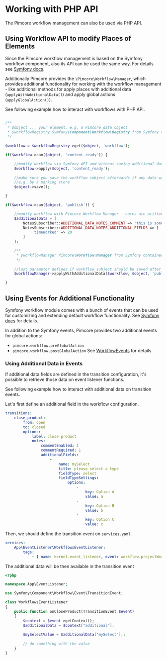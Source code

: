 # Working with PHP API

The Pimcore workflow management can also be used via PHP API. 

## Using Workflow API to modify Places of Elements

Since the Pimcore workflow management is based on the Symfony workflow component, also its API can be 
used the same way. For details see [Symfony docs](https://symfony.com/doc/current/workflow/usage.html).

Additionally Pimcore provides the `\Pimcore\Workflow\Manager`, which provides additional functionality for working
with the workflow management - like additional methods for apply places with additional data (`applyWithAdditionalData()`)
and apply global actions (`applyGlobalAction()`). 

See following example how to interact with workflows with PHP API. 


```php

/**
 * $object ... your element, e.g. a Pimcore data object
 * $workflowRegistry Symfony\Component\Workflow\Registry from Symfony container
 */
 
$workflow = $workflowRegistry->get($object, 'workflow');

if($workflow->can($object, 'content_ready')) {

    //modify workflow via Symfony API and without saving additional data
    $workflow->apply($object, 'content_ready');
    
    //make sure you save the workflow subject afterwards if any data was changed during transition 
    //e.g. by a marking store
    $object->save(); 

}

if($workflow->can($object, 'publish')) {

    //modify workflow with Pimcore Workflow Manager - notes are written with additional data
    $additionalData = [
        NotesSubscriber::ADDITIONAL_DATA_NOTES_COMMENT => 'this is some additional note',
        NotesSubscriber::ADDITIONAL_DATA_NOTES_ADDITIONAL_FIELDS => [
            'timeWorked' => 20
        ]
    ];

    /**
     * $workflowManager Pimcore\Workflow\Manager from Symfony container
     */
    
    //last parameter defines if workflow subject should be saved after transition 
    $workflowManager->applyWithAdditionalData($workflow, $object, 'publish', $additionalData, true);

}
```


## Using Events for Additional Functionality

Symfony workflow module comes with a bunch of events that can be used for customizing and extending 
default workflow functionality. See [Symfony docs](https://symfony.com/doc/current/workflow/usage.html#using-events)
for details. 

In addition to the Symfony events, Pimcore provides two additional events for global actions: 
- `pimcore.workflow.preGlobalAction`
- `pimcore.workflow.postGlobalAction`
See [WorkflowEvents](https://github.com/pimcore/pimcore/blob/11.x/lib/Event/WorkflowEvents.php) for details. 

### Using Additional Data in Events

If additional data fields are defined in the transition configuration, it's possible to retrieve those data on event listener functions.

See following example how to interact with additional data on transition events.

Let's first define an additional field in the workflow configuration.

```yaml
transitions:
    close_product:
        from: open
        to: closed
        options:
            label: close product
            notes:
                commentEnabled: 1
                commentRequired: 1
                additionalFields:
                    -
                        name: mySelect
                        title: please select a type
                        fieldType: select
                        fieldTypeSettings:
                            options:
                                -
                                    key: Option A
                                    value: a
                                -
                                    key: Option B
                                    value: b
                                -
                                    key: Option C
                                    value: c
```

Then, we should define the transition event on `services.yaml`.

```yaml
services:
    App\EventListener\WorkflowsEventListener:
        tags:        
            - { name: kernel.event_listener, event: workflow.projectWorkflow.transition.close_product, method: onCloseProduct }
```

The additional data will be then available in the transition event

```php
<?php

namespace App\EventListener;

use Symfony\Component\Workflow\Event\TransitionEvent;

class WorkflowsEventListener
{
    public function onCloseProduct(TransitionEvent $event)
    {
        $context = $event->getContext();
        $additionalData = $context["additional"];
        
        $mySelectValue = $additionalData["mySelect"];;
        
        // do something with the value
    }
}
```
